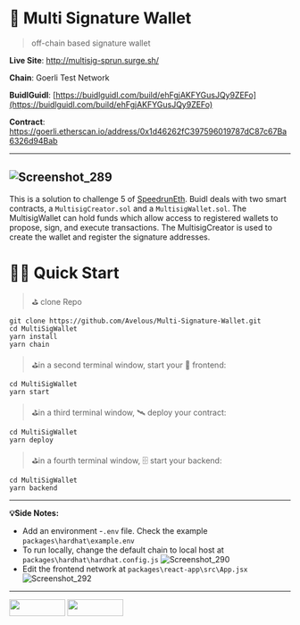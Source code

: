 # 🔏 Multi Signature Wallet

> off-chain based signature wallet

**Live Site**: http://multisig-sprun.surge.sh/

**Chain**: Goerli Test Network

**BuidlGuidl**: [https://buidlguidl.com/build/ehFgjAKFYGusJQy9ZEFo](https://buidlguidl.com/build/ehFgjAKFYGusJQy9ZEFo)

**Contract**: [ https://goerli.etherscan.io/address/0x1d46262fC397596019787dC87c67Ba6326d94Bab
](https://goerli.etherscan.io/address/0x1d46262fC397596019787dC87c67Ba6326d94Bab)

---

## ![Screenshot_289](https://user-images.githubusercontent.com/86206128/186980298-8f143dce-24c4-4fb7-8a3e-edd691cdb610.png)

This is a solution to challenge 5 of [SpeedrunEth](https://speedrunethereum.com/). Buidl deals with two smart contracts, a `MultisigCreator.sol` and a `MultisigWallet.sol`. The MultisigWallet can hold funds which allow access to registered wallets to propose, sign, and execute transactions. The MultisigCreator is used to create the wallet and register the signature addresses.

# 🏃‍♀️ Quick Start

> ⛳️ clone Repo

    git clone https://github.com/Avelous/Multi-Signature-Wallet.git
    cd MultiSigWallet
    yarn install
    yarn chain

> ⛳️in a second terminal window, start your 📱 frontend:

    cd MultiSigWallet
    yarn start

> ⛳️in a third terminal window, 🛰 deploy your contract:

    cd MultiSigWallet
    yarn deploy

> ⛳️in a fourth terminal window, 🗄 start your backend:

    cd MultiSigWallet
    yarn backend

---

**💡Side Notes:**

- Add an environment -`.env` file. Check the example `packages\hardhat\example.env`
- To run locally, change the default chain to local host at `packages\hardhat\hardhat.config.js`
  ![Screenshot_290](https://user-images.githubusercontent.com/86206128/186982524-64c47121-c8f9-4819-b6be-06644b30ad56.png)
- Edit the frontend network at `packages\react-app\src\App.jsx`
  ![Screenshot_292](https://user-images.githubusercontent.com/86206128/186982806-c6b26bd2-2290-4422-89de-f51232318310.png)

---

<a href="https://twitter.com/Av3lous"><img src="https://user-images.githubusercontent.com/86206128/182034124-9de8fc5b-0f4a-48b6-9a37-c2e2a0c9f8e8.svg" width="100" height="30"></a> <a href="https://www.linkedin.com/in/avelous"><img src="https://user-images.githubusercontent.com/86206128/182034127-826b3d79-4904-41e0-8897-e418973be00c.svg" width="100" height="30"></a>
